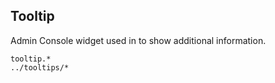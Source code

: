 Tooltip
-------
Admin Console widget used in to show additional information.

```match
tooltip.*
../tooltips/*

```
